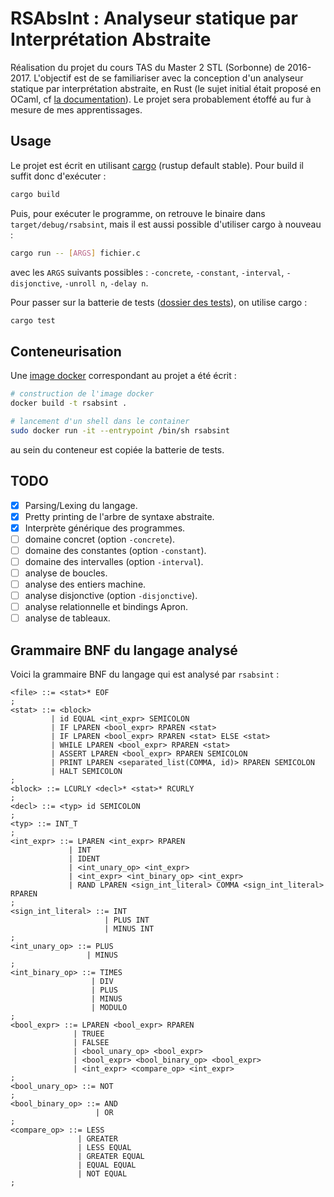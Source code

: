 # RSAbsInt : Analyseur statique par Interprétation Abstraite

Réalisation du projet du cours TAS du Master 2 STL (Sorbonne) de 2016-2017. L'objectif est de se familiariser avec la conception d'un analyseur statique par interprétation abstraite, en Rust (le sujet initial était proposé en OCaml, cf [la documentation](doc/sujet.pdf)).
Le projet sera probablement étoffé au fur à mesure de mes apprentissages.

## Usage

Le projet est écrit en utilisant [cargo](https://doc.rust-lang.org/cargo/) (rustup default stable). Pour build il suffit donc d'exécuter :
```bash
cargo build
```
Puis, pour exécuter le programme, on retrouve le binaire dans `target/debug/rsabsint`, mais il est aussi possible d'utiliser cargo à nouveau :
```bash
cargo run -- [ARGS] fichier.c
```
avec les `ARGS` suivants possibles : `-concrete`, `-constant`, `-interval`, `-disjonctive`, `-unroll n`, `-delay n`.

Pour passer sur la batterie de tests ([dossier des tests](test)), on utilise cargo :
```bash
cargo test
```

## Conteneurisation

Une [image docker](Dockerfile) correspondant au projet a été écrit :
```bash
# construction de l'image docker
docker build -t rsabsint .

# lancement d'un shell dans le container
sudo docker run -it --entrypoint /bin/sh rsabsint
```
au sein du conteneur est copiée la batterie de tests.

## TODO

- [x] Parsing/Lexing du langage.
- [x] Pretty printing de l'arbre de syntaxe abstraite.
- [x] Interprète générique des programmes.
- [ ] domaine concret (option `-concrete`).
- [ ] domaine des constantes (option `-constant`).
- [ ] domaine des intervalles (option `-interval`).
- [ ] analyse de boucles.
- [ ] analyse des entiers machine.
- [ ] analyse disjonctive (option `-disjonctive`).
- [ ] analyse relationnelle et bindings Apron.
- [ ] analyse de tableaux.

## Grammaire BNF du langage analysé

Voici la grammaire BNF du langage qui est analysé par `rsabsint` :
```
<file> ::= <stat>* EOF
;
<stat> ::= <block>
         | id EQUAL <int_expr> SEMICOLON
         | IF LPAREN <bool_expr> RPAREN <stat>
         | IF LPAREN <bool_expr> RPAREN <stat> ELSE <stat>
         | WHILE LPAREN <bool_expr> RPAREN <stat>
         | ASSERT LPAREN <bool_expr> RPAREN SEMICOLON
         | PRINT LPAREN <separated_list(COMMA, id)> RPAREN SEMICOLON
         | HALT SEMICOLON
;
<block> ::= LCURLY <decl>* <stat>* RCURLY
;
<decl> ::= <typ> id SEMICOLON
;
<typ> ::= INT_T
;
<int_expr> ::= LPAREN <int_expr> RPAREN
             | INT
             | IDENT
             | <int_unary_op> <int_expr>
             | <int_expr> <int_binary_op> <int_expr>
             | RAND LPAREN <sign_int_literal> COMMA <sign_int_literal> RPAREN
;
<sign_int_literal> ::= INT
                     | PLUS INT
                     | MINUS INT
;
<int_unary_op> ::= PLUS
                 | MINUS
;
<int_binary_op> ::= TIMES
                  | DIV
                  | PLUS
                  | MINUS
                  | MODULO
;
<bool_expr> ::= LPAREN <bool_expr> RPAREN
              | TRUEE
              | FALSEE
              | <bool_unary_op> <bool_expr>
              | <bool_expr> <bool_binary_op> <bool_expr>
              | <int_expr> <compare_op> <int_expr>
;
<bool_unary_op> ::= NOT
;
<bool_binary_op> ::= AND
                   | OR
;
<compare_op> ::= LESS
               | GREATER
               | LESS EQUAL
               | GREATER EQUAL
               | EQUAL EQUAL
               | NOT EQUAL
;
```
